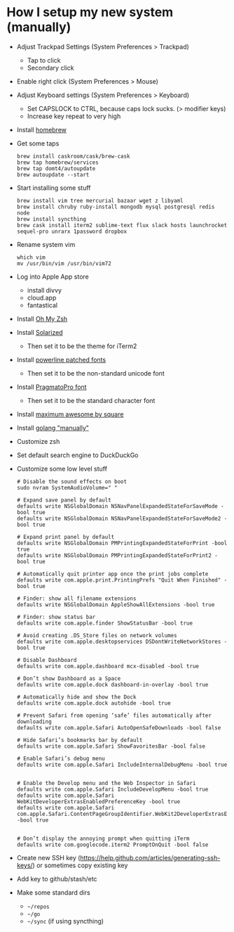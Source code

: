 # How I setup my new system (manually)

- Adjust Trackpad Settings (System Preferences > Trackpad)
  - Tap to click
  - Secondary click

- Enable right click (System Preferences > Mouse)
- Adjust Keyboard settings (System Preferences > Keyboard)
  - Set CAPSLOCK to CTRL, because caps lock sucks. (> modifier keys)
  - Increase key repeat to very high

- Install [homebrew](http://brew.sh)
- Get some taps

  ```
  brew install caskroom/cask/brew-cask
  brew tap homebrew/services
  brew tap domt4/autoupdate
  brew autoupdate --start
  ```
- Start installing some stuff

  ```
  brew install vim tree mercurial bazaar wget z libyaml
  brew install chruby ruby-install mongodb mysql postgresql redis node
  brew install syncthing
  brew cask install iterm2 sublime-text flux slack hosts launchrocket sequel-pro unrarx 1password dropbox
  ```

- Rename system vim

  ```
  which vim
  mv /usr/bin/vim /usr/bin/vim72
  ```

- Log into Apple App store
  - install divvy
  - cloud.app
  - fantastical
- Install [Oh My Zsh](http://ohmyz.sh)
- Install [Solarized](http://ethanschoonover.com/solarized)
  - Then set it to be the theme for iTerm2
- Install [powerline patched fonts](https://github.com/powerline/fonts)
  - Then set it to be the non-standard unicode font
- Install [PragmatoPro font](http://www.fsd.it/fonts/pragmatapro.htm)
  - Then set it to be the standard character font
- Install [maximum awesome by square](https://github.com/square/maximum-awesome)
- Install [golang "manually"](http://golang.org/doc/install#osx)
- Customize zsh
- Set default search engine to DuckDuckGo

- Customize some low level stuff

  ```
  # Disable the sound effects on boot
  sudo nvram SystemAudioVolume=" "

  # Expand save panel by default
  defaults write NSGlobalDomain NSNavPanelExpandedStateForSaveMode -bool true
  defaults write NSGlobalDomain NSNavPanelExpandedStateForSaveMode2 -bool true

  # Expand print panel by default
  defaults write NSGlobalDomain PMPrintingExpandedStateForPrint -bool true
  defaults write NSGlobalDomain PMPrintingExpandedStateForPrint2 -bool true

  # Automatically quit printer app once the print jobs complete
  defaults write com.apple.print.PrintingPrefs "Quit When Finished" -bool true

  # Finder: show all filename extensions
  defaults write NSGlobalDomain AppleShowAllExtensions -bool true

  # Finder: show status bar
  defaults write com.apple.finder ShowStatusBar -bool true

  # Avoid creating .DS_Store files on network volumes
  defaults write com.apple.desktopservices DSDontWriteNetworkStores -bool true

  # Disable Dashboard
  defaults write com.apple.dashboard mcx-disabled -bool true

  # Don’t show Dashboard as a Space
  defaults write com.apple.dock dashboard-in-overlay -bool true

  # Automatically hide and show the Dock
  defaults write com.apple.dock autohide -bool true

  # Prevent Safari from opening ‘safe’ files automatically after downloading
  defaults write com.apple.Safari AutoOpenSafeDownloads -bool false

  # Hide Safari’s bookmarks bar by default
  defaults write com.apple.Safari ShowFavoritesBar -bool false

  # Enable Safari’s debug menu
  defaults write com.apple.Safari IncludeInternalDebugMenu -bool true


  # Enable the Develop menu and the Web Inspector in Safari
  defaults write com.apple.Safari IncludeDevelopMenu -bool true
  defaults write com.apple.Safari WebKitDeveloperExtrasEnabledPreferenceKey -bool true
  defaults write com.apple.Safari com.apple.Safari.ContentPageGroupIdentifier.WebKit2DeveloperExtrasEnabled -bool true


  # Don’t display the annoying prompt when quitting iTerm
  defaults write com.googlecode.iterm2 PromptOnQuit -bool false
  ```

- Create new SSH key (https://help.github.com/articles/generating-ssh-keys/) or sometimes copy existing key
- Add key to github/stash/etc
- Make some standard dirs
  - `~/repos`
  - `~/go`
  - `~/sync` (if using syncthing)
